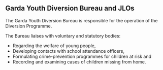 ##  Garda Youth Diversion Bureau and JLOs

The Garda Youth Diversion Bureau is responsible for the operation of the
Diversion Programme.

The Bureau liaises with voluntary and statutory bodies:

  * Regarding the welfare of young people, 
  * Developing contacts with school attendance officers, 
  * Formulating crime-prevention programmes for children at risk and 
  * Recording and examining cases of children missing from home. 
